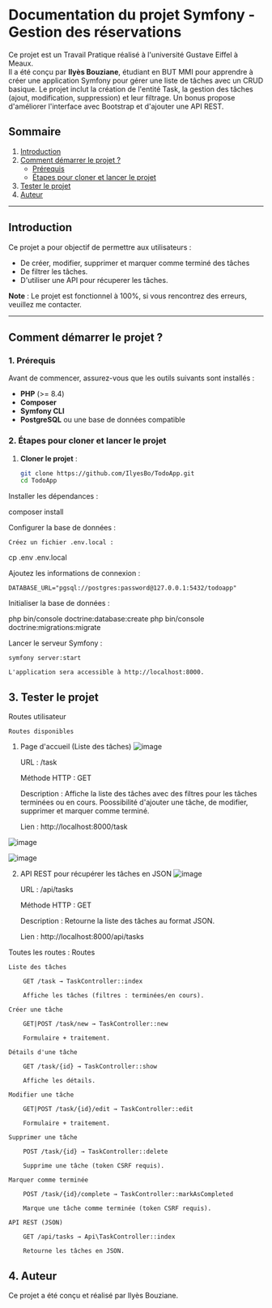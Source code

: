 # Documentation du projet Symfony - Gestion des réservations

Ce projet est un Travail Pratique réalisé à l'université Gustave Eiffel à Meaux.  
Il a été conçu par **Ilyès Bouziane**, étudiant en BUT MMI pour apprendre à créer une application Symfony pour gérer une liste de tâches avec un CRUD basique. Le projet inclut la création de l'entité Task, la gestion des tâches (ajout, modification, suppression) et leur filtrage. Un bonus propose d'améliorer l'interface avec Bootstrap et d'ajouter une API REST.


## Sommaire

1. [Introduction](#introduction)
2. [Comment démarrer le projet ?](#comment-démarrer-le-projet)
   - [Prérequis](#1-prérequis)
   - [Étapes pour cloner et lancer le projet](#2-étapes-pour-cloner-et-lancer-le-projet)
3. [Tester le projet](#3-tester-le-projet)
4. [Auteur](#4-auteur)
---

## Introduction

Ce projet a pour objectif de permettre aux utilisateurs :
- De créer, modifier, supprimer et marquer comme terminé des tâches
- De filtrer les tâches.
- D'utiliser une API pour récuperer les tâches.
  
**Note** : Le projet est fonctionnel à 100%, si vous rencontrez des erreurs, veuillez me contacter.

---

## Comment démarrer le projet ?

### 1. Prérequis

Avant de commencer, assurez-vous que les outils suivants sont installés :
- **PHP** (>= 8.4)
- **Composer**
- **Symfony CLI**
- **PostgreSQL** ou une base de données compatible

### 2. Étapes pour cloner et lancer le projet

1. **Cloner le projet** :
   ```bash
   git clone https://github.com/IlyesBo/TodoApp.git
   cd TodoApp

Installer les dépendances :

composer install

Configurer la base de données :

    Créez un fichier .env.local :

cp .env .env.local

Ajoutez les informations de connexion :

    DATABASE_URL="pgsql://postgres:password@127.0.0.1:5432/todoapp"

Initialiser la base de données :

php bin/console doctrine:database:create
php bin/console doctrine:migrations:migrate

Lancer le serveur Symfony :

    symfony server:start

    L'application sera accessible à http://localhost:8000.

## 3. Tester le projet
Routes utilisateur

    Routes disponibles
1. Page d'accueil (Liste des tâches)
![image](https://github.com/user-attachments/assets/0c89217b-f097-4e24-ac54-25e6ff37bd96)


    URL : /task

    Méthode HTTP : GET
                   
    Description : Affiche la liste des tâches avec des filtres pour les tâches terminées ou en cours. Poossibilité d'ajouter une tâche, de modifier, supprimer et marquer comme terminé.

    Lien : http://localhost:8000/task
   
![image](https://github.com/user-attachments/assets/f44db46b-4703-43db-b7c2-d58c318e20a4)

![image](https://github.com/user-attachments/assets/088de7cc-8b7a-4486-b074-455098cc6b1c)

2. API REST pour récupérer les tâches en JSON
   ![image](https://github.com/user-attachments/assets/dc0289ce-3da4-4fb0-8d28-c8bcc547014f)


    URL : /api/tasks

    Méthode HTTP : GET

    Description : Retourne la liste des tâches au format JSON.

    Lien : http://localhost:8000/api/tasks

Toutes les routes :
Routes

    Liste des tâches

        GET /task → TaskController::index

        Affiche les tâches (filtres : terminées/en cours).

    Créer une tâche

        GET|POST /task/new → TaskController::new

        Formulaire + traitement.

    Détails d'une tâche

        GET /task/{id} → TaskController::show

        Affiche les détails.

    Modifier une tâche

        GET|POST /task/{id}/edit → TaskController::edit

        Formulaire + traitement.

    Supprimer une tâche

        POST /task/{id} → TaskController::delete

        Supprime une tâche (token CSRF requis).

    Marquer comme terminée

        POST /task/{id}/complete → TaskController::markAsCompleted

        Marque une tâche comme terminée (token CSRF requis).

    API REST (JSON)

        GET /api/tasks → Api\TaskController::index

        Retourne les tâches en JSON.


## 4. Auteur

Ce projet a été conçu et réalisé par Ilyès Bouziane.
